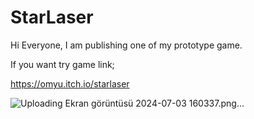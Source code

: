 # StarLaser
Hi Everyone, I am publishing one of my prototype game.

If you want try game link;

https://omyu.itch.io/starlaser

![Uploading Ekran görüntüsü 2024-07-03 160337.png…]()
